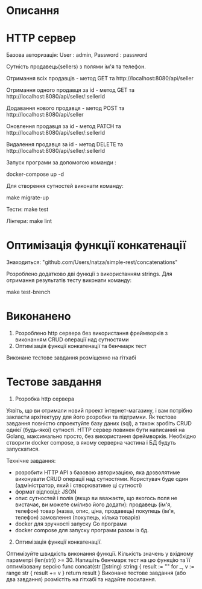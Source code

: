 # Описання
# HTTP сервер

Базова авторизація: User : admin, Password : password

Сутність продавець(sellers) з полями ім'я та телефон.
 
Отримання всіх продавців - метод GET та http://localhost:8080/api/seller
 
Отримання одного продавця за id - метод GET та http://localhost:8080/api/seller/:sellerId
 
Додавання нового продавця - метод POST та http://localhost:8080/api/seller
 
Оновлення продавця за id - метод PATCH та http://localhost:8080/api/seller/:sellerId
 
Видалення продавця за id - метод DELETE та http://localhost:8080/api/seller/:sellerId

Запуск програми за допомогою команди :
 
 docker-compose up -d 
 
Для створення сутностей виконати команду:
 
  make migrate-up

Тести: make test

Лінтери: make lint

# Оптимізація функції конкатенації

Знаходиться: "github.com/Users/natza/simple-rest/concatenations"

Розроблено додатково дві функції з використанням strings. Для отримання результатів тесту виконати команду:

make test-brench

# Виконанено
1. Розроблено http сервера без використання фреймворків з виконанням CRUD операції над сутностями 
2. Оптимізація функції конкатенації та бенчмарк тест

Виконане тестове завдання розміщенно на гітхабі

# Тестове завдання

1. Розробка http сервера

Уявіть, що ви отримали новий проект інтернет-магазину, і вам потрібно закласти архітектуру для його розробки та підтримки. Як тестове завдання повністю спроектуйте базу даних (sql), а також зробіть CRUD однієї (будь-якої) сутності. 
HTTP сервер повинен бути написаний на Golang, максимально просто, без використання фреймворків. 
Необхідно створити docker compose, в якому серверна частина і БД будуть запускатися. 

Технічне завдання:
- розробити HTTP API з базовою авторизацією, яка дозволятиме виконувати CRUD операції над сутностями. Користувач буде один (адміністратор,
який і створюватиме ці сутності)
- формат відповіді: JSON
- опис сутностей і полів (якщо ви вважаєте, що якогось поля не вистачає, ви можете сміливо його додати):
   продавець (ім'я, телефон)
   товар (назва, опис, ціна, продавець)
   покупець (ім'я, телефон)
   замовлення (покупець, кілька товарів)
- docker для зручності запуску Go програми
- docker compose для запуску програми разом із бд.

2. Оптимізація функції конкатенації.

Оптимізуйте швидкість виконання функції. Кількість значень у вхідному параметрі (len(str)) >= 30.
Напишіть бенчмарк тест на цю функцію та її оптимізовану версію
func concat(str []string) string  {
    result := ""
    for _, v := range str {
        result += v
    }
    return result
}
Виконане тестове завдання (або два завдання) розмістіть на гітхабі та надайте посилання. 
